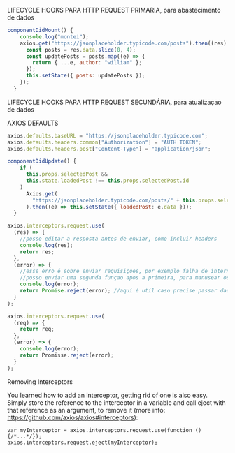 LIFECYCLE HOOKS PARA HTTP REQUEST PRIMARIA, para abastecimento de dados

```javascript
componentDidMount() {
    console.log("montei");
    axios.get("https://jsonplaceholder.typicode.com/posts").then((res) => {
      const posts = res.data.slice(0, 4);
      const updatePosts = posts.map((e) => {
        return { ...e, author: "william" };
      });
      this.setState({ posts: updatePosts });
    });
  }
```

LIFECYCLE HOOKS PARA HTTP REQUEST SECUNDÁRIA, para atualizaçao de dados

AXIOS DEFAULTS

```javascript
axios.defaults.baseURL = "https://jsonplaceholder.typicode.com";
axios.defaults.headers.common["Authorization"] = "AUTH TOKEN";
axios.defaults.headers.post["Content-Type"] = "application/json";
```

```javascript ATENÇAO, setSTATE Atualiza, e dentro de um ciclo de vida que executa apos qualquer coisa atualizar, nao vai ficar legal
componentDidUpdate() {
    if (
      this.props.selectedPost &&
      this.state.loadedPost !== this.props.selectedPost.id
    )
      Axios.get(
        "https://jsonplaceholder.typicode.com/posts/" + this.props.selectedPost
      ).then((e) => this.setState({ loadedPost: e.data }));
  }
```

```javascript ===INTERCEPTORS, pegando erros globais de conexao http
axios.interceptors.request.use(
  (res) => {
    //posso editar a resposta antes de enviar, como incluir headers
    console.log(res);
    return res;
  },
  (error) => {
    //esse erro é sobre enviar requisiçoes, por exemplo falha de internet
    //posso enviar uma segunda funçao apos a primeira, para manusear os erros
    console.log(error);
    return Promise.reject(error); //aqui é util caso precise passar dados de falta conexao para ui
  }
);
```

```javascript
axios.interceptors.request.use(
  (req) => {
    return req;
  },
  (error) => {
    console.log(error);
    return Promisse.reject(error);
  }
);
```

Removing Interceptors

You learned how to add an interceptor, getting rid of one is also easy. Simply store the reference to the interceptor in a variable and call eject with that reference as an argument, to remove it (more info: https://github.com/axios/axios#interceptors):

    var myInterceptor = axios.interceptors.request.use(function () {/*...*/});
    axios.interceptors.request.eject(myInterceptor);
